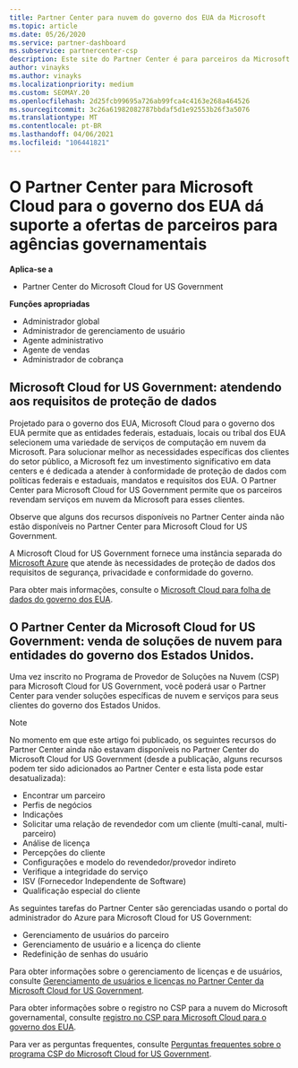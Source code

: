 ```yaml
---
title: Partner Center para nuvem do governo dos EUA da Microsoft
ms.topic: article
ms.date: 05/26/2020
ms.service: partner-dashboard
ms.subservice: partnercenter-csp
description: Este site do Partner Center é para parceiros da Microsoft que oferecem soluções de nuvem da Microsoft para clientes que trabalham com agências governamentais na Estados Unidos.
author: vinayks
ms.author: vinayks
ms.localizationpriority: medium
ms.custom: SEOMAY.20
ms.openlocfilehash: 2d25fcb99695a726ab99fca4c4163e268a464526
ms.sourcegitcommit: 3c26a61982082787bbdaf5d1e92553b26f3a5076
ms.translationtype: MT
ms.contentlocale: pt-BR
ms.lasthandoff: 04/06/2021
ms.locfileid: "106441821"
---
```

# <a name="partner-center-for-microsoft-cloud-for-us-government-supports-partner-offers-to-government-agencies"></a>O Partner Center para Microsoft Cloud para o governo dos EUA dá suporte a ofertas de parceiros para agências governamentais

**Aplica-se a**

- Partner Center do Microsoft Cloud for US Government

**Funções apropriadas**

- Administrador global
- Administrador de gerenciamento de usuário
- Agente administrativo
- Agente de vendas
- Administrador de cobrança

## <a name="microsoft-cloud-for-us-government-meeting-data-protection-requirements"></a>Microsoft Cloud for US Government: atendendo aos requisitos de proteção de dados

Projetado para o governo dos EUA, Microsoft Cloud para o governo dos EUA permite que as entidades federais, estaduais, locais ou tribal dos EUA selecionem uma variedade de serviços de computação em nuvem da Microsoft. Para solucionar melhor as necessidades específicas dos clientes do setor público, a Microsoft fez um investimento significativo em data centers e é dedicada a atender à conformidade de proteção de dados com políticas federais e estaduais, mandatos e requisitos dos EUA. O Partner Center para Microsoft Cloud for US Government permite que os parceiros revendam serviços em nuvem da Microsoft para esses clientes.

Observe que alguns dos recursos disponíveis no Partner Center ainda não estão disponíveis no Partner Center para Microsoft Cloud for US Government.

A Microsoft Cloud for US Government fornece uma instância separada do [Microsoft Azure](https://azure.microsoft.com/overview/clouds/government/) que atende às necessidades de proteção de dados dos requisitos de segurança, privacidade e conformidade do governo. 

Para obter mais informações, consulte o [Microsoft Cloud para folha de dados do governo dos EUA](https://download.microsoft.com/download/C/9/C/C9CA3002-DFC4-4ADA-841F-DF42AEC042FB/Microsoft_Azure_Government_Datasheet_EN_US.PDF).

## <a name="partner-center-for-microsoft-cloud-for-us-government-selling-cloud-solutions-to-us-government-entities"></a>O Partner Center da Microsoft Cloud for US Government: venda de soluções de nuvem para entidades do governo dos Estados Unidos.

Uma vez inscrito no Programa de Provedor de Soluções na Nuvem (CSP) para Microsoft Cloud for US Government, você poderá usar o Partner Center para vender soluções específicas de nuvem e serviços para seus clientes do governo dos Estados Unidos. 

> [!NOTE]  
> No momento em que este artigo foi publicado, os seguintes recursos do Partner Center ainda não estavam disponíveis no Partner Center do Microsoft Cloud for US Government (desde a publicação, alguns recursos podem ter sido adicionados ao Partner Center e esta lista pode estar desatualizada):

- Encontrar um parceiro
- Perfis de negócios
- Indicações
- Solicitar uma relação de revendedor com um cliente (multi-canal, multi-parceiro)
- Análise de licença
- Percepções do cliente
- Configurações e modelo do revendedor/provedor indireto
- Verifique a integridade do serviço
- ISV (Fornecedor Independente de Software)
- Qualificação especial do cliente

As seguintes tarefas do Partner Center são gerenciadas usando o portal do administrador do Azure para Microsoft Cloud for US Government: 

- Gerenciamento de usuários do parceiro
- Gerenciamento de usuário e a licença do cliente
- Redefinição de senhas do usuário

Para obter informações sobre o gerenciamento de licenças e de usuários, consulte [Gerenciamento de usuários e licenças no Partner Center da Microsoft Cloud for US Government](user-management-in-partner-center-for-microsoft-us-govt-cloud.md).

Para obter informações sobre o registro no CSP para a nuvem do Microsoft governamental, consulte [registro no CSP para Microsoft Cloud para o governo dos EUA](enroll-in-csp-for-microsoft-us-govt-cloud.md).

Para ver as perguntas frequentes, consulte [Perguntas frequentes sobre o programa CSP do Microsoft Cloud for US Government](faq-for-us-govt-cloud.md).

